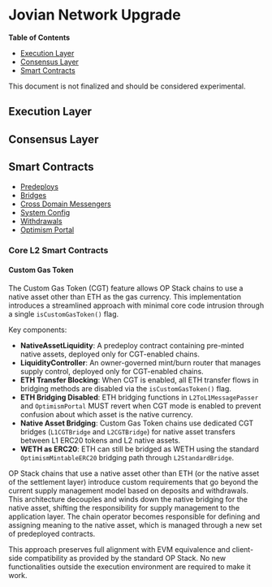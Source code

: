 # Jovian Network Upgrade

<!-- START doctoc generated TOC please keep comment here to allow auto update -->
<!-- DON'T EDIT THIS SECTION, INSTEAD RE-RUN doctoc TO UPDATE -->

**Table of Contents**

- [Execution Layer](#execution-layer)
- [Consensus Layer](#consensus-layer)
- [Smart Contracts](#smart-contracts)

<!-- END doctoc generated TOC please keep comment here to allow auto update -->

This document is not finalized and should be considered experimental.

## Execution Layer

## Consensus Layer

## Smart Contracts

- [Predeploys](./predeploys.md)
- [Bridges](./bridges.md)
- [Cross Domain Messengers](./messengers.md)
- [System Config](./system-config.md)
- [Withdrawals](./withdrawals.md)
- [Optimism Portal](./optimism-portal.md)

### Core L2 Smart Contracts

#### Custom Gas Token

The Custom Gas Token (CGT) feature allows OP Stack chains to use a native asset other than ETH as the gas currency. This implementation introduces a streamlined approach with minimal core code intrusion through a single `isCustomGasToken()` flag.

Key components:

- **NativeAssetLiquidity**: A predeploy contract containing pre-minted native assets, deployed only for CGT-enabled chains.
- **LiquidityController**: An owner-governed mint/burn router that manages supply control, deployed only for CGT-enabled chains.
- **ETH Transfer Blocking**: When CGT is enabled, all ETH transfer flows in bridging methods are disabled via the `isCustomGasToken()` flag.
- **ETH Bridging Disabled**: ETH bridging functions in `L2ToL1MessagePasser` and `OptimismPortal` MUST revert when CGT mode is enabled to prevent confusion about which asset is the native currency.
- **Native Asset Bridging**: Custom Gas Token chains use dedicated CGT bridges (`L1CGTBridge` and `L2CGTBridge`) for native asset transfers between L1 ERC20 tokens and L2 native assets.
- **WETH as ERC20**: ETH can still be bridged as WETH using the standard `OptimismMintableERC20` bridging path through `L2StandardBridge`.

OP Stack chains that use a native asset other than ETH (or the native asset of the settlement layer) introduce custom requirements that go beyond the current supply management model based on deposits and withdrawals. This architecture decouples and winds down the native bridging for the native asset, shifting the responsibility for supply management to the application layer. The chain operator becomes responsible for defining and assigning meaning to the native asset, which is managed through a new set of predeployed contracts.

This approach preserves full alignment with EVM equivalence and client-side compatibility as provided by the standard OP Stack. No new functionalities outside the execution environment are required to make it work.
